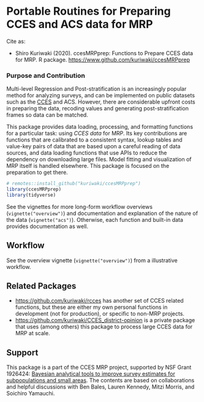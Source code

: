 Portable Routines for Preparing CCES and ACS data for MRP
================

Cite as:

  - Shiro Kuriwaki (2020). ccesMRPprep: Functions to Prepare CCES data
    for MRP. R package. <https://www.github.com/kuriwaki/ccesMRPprep>

### Purpose and Contribution

Multi-level Regression and Post-stratification is an increasingly
popular method for analyzing surveys, and can be implemented on public
datasets such as the [CCES](https://cces.gov.harvard.edu/) and ACS.
However, there are considerable upfront costs in preparing the data,
recoding values and generating post-stratification frames so data can be
matched.

This package provides data loading, processing, and formatting functions
for a particular task: using *CCES data* for MRP. Its key contributions
are functions that are calibrated to a consistent syntax, lookup tables
and value-key pairs of data that are based upon a careful reading of
data sources, and data loading functions that use APIs to reduce the
dependency on downloading large files. Model fitting and visualization
of MRP itself is handled elsewhere. This package is focused on the
preparation to get there.

``` r
# remotes::install_github("kuriwaki/ccesMRPprep")
library(ccesMRPprep)
library(tidyverse)
```

See the vignettes for more long-form workflow overviews
(`vignette("overview")`) and documentation and explanation of the nature
of the data (`vignette("acs")`). Otherwise, each function and built-in
data provides documentation as well.

## Workflow

See the overview vignette (`vignette("overview")`) from a illustrative
workflow.

## Related Packages

  - <https://github.com/kuriwaki/rcces> has another set of CCES related
    functions, but these are either my own personal functions in
    development (not for production), or specific to non-MRP projects.
  - <https://github.com/kuriwaki/CCES_district-opinion> is a private
    package that uses (among others) this package to process large CCES
    data for MRP at scale.

## Support

This package is a part of the CCES MRP project, supported by NSF Grant
1926424: [Bayesian analytical tools to improve survey estimates for
subpopulations and small
areas](https://nsf.gov/awardsearch/showAward?AWD_ID=1926424). The
contents are based on collaborations and helpful discussions with Ben
Bales, Lauren Kennedy, Mitzi Morris, and Soichiro Yamauchi.
